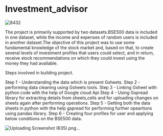 # Investment_advisor
![8432](https://github.com/SukrutDeshmukh/Investment_advisor/assets/127339353/9c590687-0555-4e05-ac8e-0b0ecb59ea61)

The project is primarily supported by two datasets.BSE500 data is included in one dataset, while the income and expenses of random users is included in another dataset.The objective of this project was to use some fundamental knowledge of the stock market and, based on that, to create several levels of investment profiles that users could select, and in return, receive stock recommendations on which they could invest using the money they had available.

Steps involved in building project.

Step 1 - Understanding the data which is present Gsheets.
Step 2 - performing data cleaning using Gsheets tools.
Step 3 - Linking Gsheet with python code with the help of Google cloud Api
Step 4 - Using Gspread library for extracting details from sheets,cells and for uploading changes on sheets again after performing operations.
Step 5 - Getting both the data sheets in python with the help gspread for performing further opeartions using pandas library.
Step 6 - Creating four profiles for user and applying below conditions on the BSE500 data.

![Uploading Screenshot (635).png…]()



